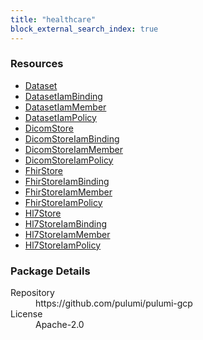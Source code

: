 ```yaml
---
title: "healthcare"
block_external_search_index: true
---
```


<!-- WARNING: this file was generated by Pulumi Docs Generator. -->
<!-- Do not edit by hand unless you're certain you know what you are doing! -->

<h3>Resources</h3>
<ul class="api">
    <li><a href="dataset"><span class="symbol resource"></span>Dataset</a></li>
    <li><a href="datasetiambinding"><span class="symbol resource"></span>DatasetIamBinding</a></li>
    <li><a href="datasetiammember"><span class="symbol resource"></span>DatasetIamMember</a></li>
    <li><a href="datasetiampolicy"><span class="symbol resource"></span>DatasetIamPolicy</a></li>
    <li><a href="dicomstore"><span class="symbol resource"></span>DicomStore</a></li>
    <li><a href="dicomstoreiambinding"><span class="symbol resource"></span>DicomStoreIamBinding</a></li>
    <li><a href="dicomstoreiammember"><span class="symbol resource"></span>DicomStoreIamMember</a></li>
    <li><a href="dicomstoreiampolicy"><span class="symbol resource"></span>DicomStoreIamPolicy</a></li>
    <li><a href="fhirstore"><span class="symbol resource"></span>FhirStore</a></li>
    <li><a href="fhirstoreiambinding"><span class="symbol resource"></span>FhirStoreIamBinding</a></li>
    <li><a href="fhirstoreiammember"><span class="symbol resource"></span>FhirStoreIamMember</a></li>
    <li><a href="fhirstoreiampolicy"><span class="symbol resource"></span>FhirStoreIamPolicy</a></li>
    <li><a href="hl7store"><span class="symbol resource"></span>Hl7Store</a></li>
    <li><a href="hl7storeiambinding"><span class="symbol resource"></span>Hl7StoreIamBinding</a></li>
    <li><a href="hl7storeiammember"><span class="symbol resource"></span>Hl7StoreIamMember</a></li>
    <li><a href="hl7storeiampolicy"><span class="symbol resource"></span>Hl7StoreIamPolicy</a></li>
</ul>

<h3>Package Details</h3>
<dl class="package-details">
	<dt>Repository</dt>
	<dd>https://github.com/pulumi/pulumi-gcp</dd>
	<dt>License</dt>
	<dd>Apache-2.0</dd>
</dl>

